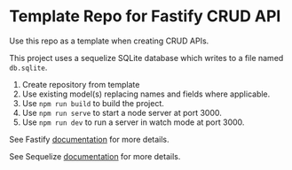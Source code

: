 # Template Repo for Fastify CRUD API

Use this repo as a template when creating CRUD APIs.

This project uses a sequelize SQLite database which writes to a file named `db.sqlite`.

1. Create repository from template
2. Use existing model(s) replacing names and fields where applicable.
3. Use `npm run build` to build the project.
4. Use `npm run serve` to start a node server at port 3000.
5. Use `npm run dev` to run a server in watch mode at port 3000.

See Fastify [documentation](https://www.fastify.io/) for more details.

See Sequelize [documentation](https://sequelize.org/) for more details.
